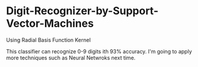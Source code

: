# Digit-Recognizer-by-Support-Vector-Machines
Using Radial Basis Function Kernel


This classifier can recognize 0-9 digits ith 93% accuracy.
I'm going to apply more techniques such as Neural Netwroks next time.
